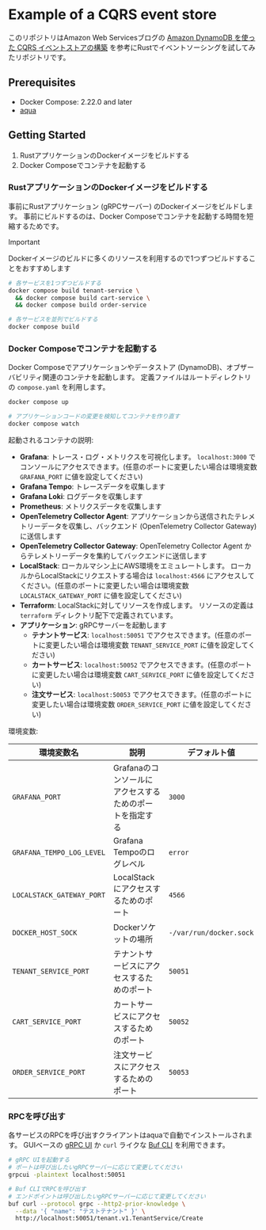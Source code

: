 # Example of a CQRS event store

このリポジトリはAmazon Web Servicesブログの [Amazon DynamoDB を使った CQRS イベントストアの構築](https://aws.amazon.com/jp/blogs/news/build-a-cqrs-event-store-with-amazon-dynamodb/) を参考にRustでイベントソーシングを試してみたリポジトリです。

## Prerequisites

* Docker Compose: 2.22.0 and later
* [aqua](https://aquaproj.github.io/)

## Getting Started

1. RustアプリケーションのDockerイメージをビルドする
1. Docker Composeでコンテナを起動する

### RustアプリケーションのDockerイメージをビルドする

事前にRustアプリケーション (gRPCサーバー) のDockerイメージをビルドします。
事前にビルドするのは、Docker Composeでコンテナを起動する時間を短縮するためです。

> [!IMPORTANT]
> Dockerイメージのビルドに多くのリソースを利用するので1つずつビルドすることをおすすめします

```bash
# 各サービスを1つずつビルドする
docker compose build tenant-service \
  && docker compose build cart-service \
  && docker compose build order-service

# 各サービスを並列でビルドする
docker compose build
```

### Docker Composeでコンテナを起動する

Docker Composeでアプリケーションやデータストア (DynamoDB)、オブザーバビリティ関連のコンテナを起動します。
定義ファイルはルートディレクトリの `compose.yaml` を利用します。

```bash
docker compose up

# アプリケーションコードの変更を検知してコンテナを作り直す
docker compose watch
```

起動されるコンテナの説明:

* **Grafana**:
  トレース・ログ・メトリクスを可視化します。
  `localhost:3000` でコンソールにアクセスできます。(任意のポートに変更したい場合は環境変数 `GRAFANA_PORT` に値を設定してください)
* **Grafana Tempo**: トレースデータを収集します
* **Grafana Loki**: ログデータを収集します
* **Prometheus**: メトリクスデータを収集します
* **OpenTelemetry Collector Agent**: アプリケーションから送信されたテレメトリーデータを収集し、バックエンド (OpenTelemetry Collector Gateway) に送信します
* **OpenTelemetry Collector Gateway**: OpenTelemetry Collector Agent からテレメトリーデータを集約してバックエンドに送信します
* **LocalStack**:
  ローカルマシン上にAWS環境をエミュレートします。
  ローカルからLocalStackにリクエストする場合は `localhost:4566` にアクセスしてください。(任意のポートに変更したい場合は環境変数 `LOCALSTACK_GATEWAY_PORT` に値を設定してください)
* **Terraform**:
  LocalStackに対してリソースを作成します。
  リソースの定義は `terraform` ディレクトリ配下で定義されています。
* **アプリケーション**: gRPCサーバーを起動します
  * **テナントサービス**: `localhost:50051` でアクセスできます。(任意のポートに変更したい場合は環境変数 `TENANT_SERVICE_PORT` に値を設定してください)
  * **カートサービス**: `localhost:50052` でアクセスできます。(任意のポートに変更したい場合は環境変数 `CART_SERVICE_PORT` に値を設定してください)
  * **注文サービス**: `localhost:50053` でアクセスできます。(任意のポートに変更したい場合は環境変数 `ORDER_SERVICE_PORT` に値を設定してください)

環境変数:

| 環境変数名 | 説明 | デフォルト値 |
|-|-|-|
| `GRAFANA_PORT` | Grafanaのコンソールにアクセスするためのポートを指定する | `3000` |
| `GRAFANA_TEMPO_LOG_LEVEL` | Grafana Tempoのログレベル | `error` |
| `LOCALSTACK_GATEWAY_PORT` | LocalStackにアクセスするためのポート | `4566` |
| `DOCKER_HOST_SOCK` | Dockerソケットの場所 | `-/var/run/docker.sock` |
| `TENANT_SERVICE_PORT` | テナントサービスにアクセスするためのポート | `50051` |
| `CART_SERVICE_PORT` | カートサービスにアクセスするためのポート | `50052` |
| `ORDER_SERVICE_PORT` | 注文サービスにアクセスするためのポート | `50053` |

### RPCを呼び出す

各サービスのRPCを呼び出すクライアントはaquaで自動でインストールされます。
GUIベースの [gRPC UI](https://github.com/fullstorydev/grpcui) か `curl` ライクな [Buf CLI](https://buf.build/product/cli) を利用できます。

```bash
# gRPC UIを起動する
# ポートは呼び出したいgRPCサーバーに応じて変更してください
grpcui -plaintext localhost:50051

# Buf CLIでRPCを呼び出す
# エンドポイントは呼び出したいgRPCサーバーに応じて変更してください
buf curl --protocol grpc --http2-prior-knowledge \
  --data '{ "name": "テストテナント" }' \
  http://localhost:50051/tenant.v1.TenantService/Create
```
